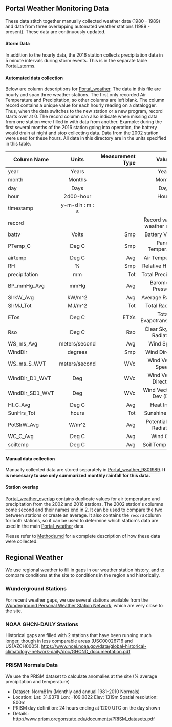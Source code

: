 ## Portal Weather Monitoring Data

These data stitch together manually collected weather data (1980 - 1989) and data from three overlapping automated weather stations (1989 - present). These data are continuously updated.

#### Storm Data
In addition to the hourly data, the 2016 station collects precipitation data in 5 minute intervals during storm events. This is in the separate table [Portal_storms](Portal_storms.csv).

#### Automated data collection
Below are column descriptions for [Portal_weather](Portal_weather.csv). The data in this file are hourly and span three weather stations. The first only recorded Air Temperature and Precipitation, so other columns are left blank. The column record contains a unique value for each hourly reading on a datalogger. Thus, when the data switches to the new station or a new program, record starts over at 0. The record column can also indicate when missing data from one station were filled in with data from another. Example: during the first several months of the 2016 station going into operation, the battery would drain at night and stop collecting data. Data from the 2002 station were used for these hours. All data in this directory are in the units specified in this table.

| Column Name	| Units		| Measurement Type | Value |
| --------------|:-------------:| -----:|:-------------: |
| year		| Years		|	| Year			|	
| month		| Months	|	| Month			|	
| day		| Days		|	| Day			|
| hour		| 2400-hour	|	| Hour			|
| timestamp 	| y-m-d h : m : s	|	|			|
| record 	| 		|	| Record value on weather station 	|
| battv 	| Volts		| Smp	| Battery Voltage       |
| PTemp_C 	| Deg C		| Smp	| Panel Temperature 	|
| airtemp	| Deg C		| Avg	| Air Temperature	|
| RH 		| %		| Smp	| Relative Humidity 	|
| precipitation	| mm		| Tot	| Total Precipitation	|
| BP_mmHg_Avg	| mmHg		| Avg	| Barometric Pressure	|
| SlrkW_Avg	| kW/m^2	| Avg	| Average Radiation	|
| SlrMJ_Tot	| MJ/m^2	| Tot	| Total Radiation 	|
| ETos		| Deg C		| ETXs	| Total Evapotranspiration |
| Rso		| Deg C		| Rso	| Clear Sky Solar Radiation |
| WS_ms_Avg	| meters/second	| Avg	| Wind Speed		|
| WindDir	| degrees	| Smp	| Wind Direction	|
| WS_ms_S_WVT	| meters/second	| WVc	| Wind Vector: Speed	|
| WindDir_D1_WVT | Deg		| WVc	| Wind Vector: Direction |
| WindDir_SD1_WVT | Deg		| WVc	| Wind Vector: Std Dev (Dir) 	|
| HI_C_Avg	| Deg C		| Avg	| Heat Index		|
| SunHrs_Tot	| hours		| Tot	| Sunshine Hours 	|
| PotSlrW_Avg	| W/m^2		| Avg	| Potential Solar Radiation |
| WC_C_Avg	| Deg C		| Avg	| Wind Chill		|
| soiltemp	| Deg C		| Avg	| Soil Temperature	|

#### Manual data collection

Manually collected data are stored separately in [Portal_weather_9801989](Portal_weather_19801989.csv). **It is necessary to use only summarized monthly rainfall for this data.** 

#### Station overlap
[Portal_weather_overlap](Portal_weather_overlap.csv) contains duplicate values for air temperature and precipitation from the 2002 and 2016 stations. The 2002 station's columns come second and their names end in 2. It can be used to compare the two between stations or create an average. It also contains the `record` column for both stations, so it can be used to determine which station's data are used in the main [Portal_weather](Portal_weather.csv) data.

Please refer to [Methods.md](../SiteandMethods/Methods.md) for a complete description of how these data were collected.

## Regional Weather
We use regional weather to fill in gaps in our weather station history, and to compare conditions at the site to conditions in the region and historically.

### Wunderground Stations
For recent weather gaps, we use several stations available from the [Wunderground Personal Weather Station Network](https://www.wunderground.com/pws/overview), which are very close to the site.

### NOAA GHCN-DAILY Stations
Historical gaps are filled with 2 stations that have been running much longer, though in less comparable areas (USC00026716 and US1AZCH0005). https://www.ncei.noaa.gov/data/global-historical-climatology-network-daily/doc/GHCND_documentation.pdf

### PRISM Normals Data
We use the PRISM dataset to calculate anomalies at the site (% average precipitation and temperature)
* Dataset: Norm81m (Monthly and annual 1981-2010 Normals)
* Location:  Lat: 31.9378   Lon: -109.0822   Elev: 1319m Spatial resolution: 800m
* PRISM day definition: 24 hours ending at 1200 UTC on the day shown
* Details: http://www.prism.oregonstate.edu/documents/PRISM_datasets.pdf

